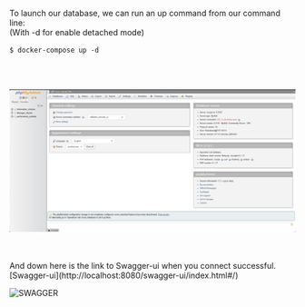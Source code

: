 To launch our database, we can run an up command from our command line:<br/>
(With -d for enable detached mode)

```
$ docker-compose up -d
```
<br/>
<br/>

![PHPMYADMIN](misc/phpmyadmin.png)

<br/>
<br/>
And down here is the link to Swagger-ui when you connect successful.<br/>
[Swagger-ui](http://localhost:8080/swagger-ui/index.html#/)<br/>

![SWAGGER](misc/swagger-ui.png)
